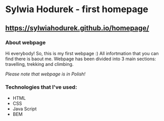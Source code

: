 # Sylwia Hodurek - first homepage

## https://sylwiahodurek.github.io/homepage/

### About webpage

Hi everybody!
So, this is my first webpage :) All infortmation that you can find there is baout me. 
Webpage has been divided into 3 main sections: travelling, trekking and climbing.

*Please note that webpage is in Polish!*

### Technologies that I've used:

- HTML
- CSS
- Java Script
- BEM

